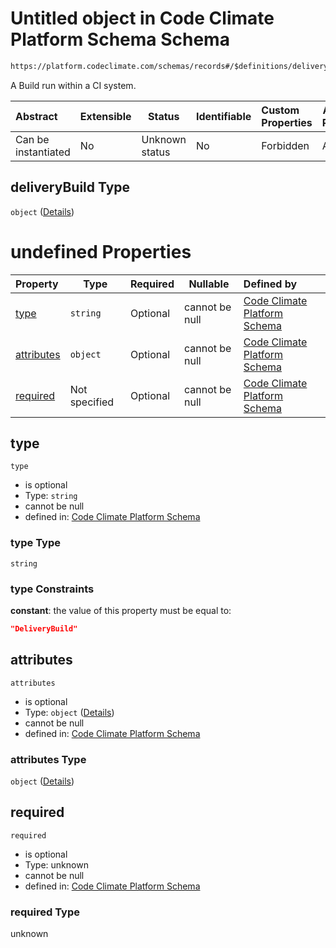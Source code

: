 # Untitled object in Code Climate Platform Schema Schema

```txt
https://platform.codeclimate.com/schemas/records#/$definitions/deliveryBuild
```

A Build run within a CI system.


| Abstract            | Extensible | Status         | Identifiable | Custom Properties | Additional Properties | Access Restrictions | Defined In                                            |
| :------------------ | ---------- | -------------- | ------------ | :---------------- | --------------------- | ------------------- | ----------------------------------------------------- |
| Can be instantiated | No         | Unknown status | No           | Forbidden         | Allowed               | none                | [records.json\*](records.json "open original schema") |

## deliveryBuild Type

`object` ([Details](records-definitions-deliverybuild.md))

# undefined Properties

| Property                  | Type          | Required | Nullable       | Defined by                                                                                                                                                                                           |
| :------------------------ | ------------- | -------- | -------------- | :--------------------------------------------------------------------------------------------------------------------------------------------------------------------------------------------------- |
| [type](#type)             | `string`      | Optional | cannot be null | [Code Climate Platform Schema](records-definitions-deliverybuild-properties-type.md "https&#x3A;//platform.codeclimate.com/schemas/records#/$definitions/deliveryBuild/properties/type")             |
| [attributes](#attributes) | `object`      | Optional | cannot be null | [Code Climate Platform Schema](records-definitions-deliverybuild-properties-attributes.md "https&#x3A;//platform.codeclimate.com/schemas/records#/$definitions/deliveryBuild/properties/attributes") |
| [required](#required)     | Not specified | Optional | cannot be null | [Code Climate Platform Schema](records-definitions-deliverybuild-properties-required.md "https&#x3A;//platform.codeclimate.com/schemas/records#/$definitions/deliveryBuild/properties/required")     |

## type




`type`

-   is optional
-   Type: `string`
-   cannot be null
-   defined in: [Code Climate Platform Schema](records-definitions-deliverybuild-properties-type.md "https&#x3A;//platform.codeclimate.com/schemas/records#/$definitions/deliveryBuild/properties/type")

### type Type

`string`

### type Constraints

**constant**: the value of this property must be equal to:

```json
"DeliveryBuild"
```

## attributes




`attributes`

-   is optional
-   Type: `object` ([Details](records-definitions-deliverybuild-properties-attributes.md))
-   cannot be null
-   defined in: [Code Climate Platform Schema](records-definitions-deliverybuild-properties-attributes.md "https&#x3A;//platform.codeclimate.com/schemas/records#/$definitions/deliveryBuild/properties/attributes")

### attributes Type

`object` ([Details](records-definitions-deliverybuild-properties-attributes.md))

## required




`required`

-   is optional
-   Type: unknown
-   cannot be null
-   defined in: [Code Climate Platform Schema](records-definitions-deliverybuild-properties-required.md "https&#x3A;//platform.codeclimate.com/schemas/records#/$definitions/deliveryBuild/properties/required")

### required Type

unknown
